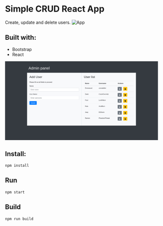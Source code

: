 # Simple CRUD React App

Create, update and delete users. ![App](crud-user-list.netlify.app)

## Built with:

- Bootstrap
- React

![Home Image](https://github.com/leanug/crud-user-list-app/blob/main/public/screenshot.jpg)

## Install:

	npm install

## Run

	npm start

## Build

	npm run build